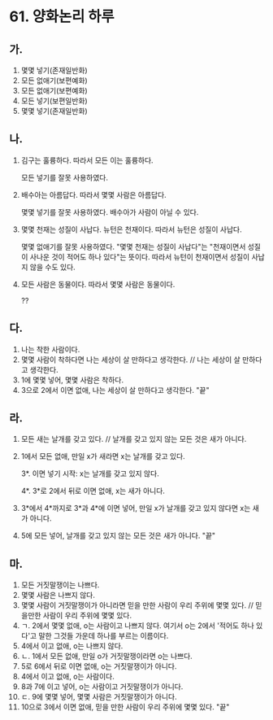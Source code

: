 # 61. 양화논리 하루

## 가.

1. 몇몇 넣기(존재일반화)
2. 모든 없애기(보편예화)
3. 모든 없애기(보편예화)
4. 모든 넣기(보편일반화)
5. 몇몇 넣기(존재일반화)



## 나.

1. 김구는 훌륭하다. 따라서 모든 이는 훌륭하다.

   모든 넣기를 잘못 사용하였다.

2. 배수아는 아름답다. 따라서 몇몇 사람은 아름답다.

   몇몇 넣기를 잘못 사용하였다. 배수아가 사람이 아닐 수 있다.

3. 몇몇 천재는 성질이 사납다. 뉴턴은 천재이다. 따라서 뉴턴은 성질이 사납다.

   몇몇 없애기를 잘못 사용하였다. "몇몇 천재는 성질이 사납다"는 "천재이면서 성질이 사나운 것이 적어도 하나 있다"는 뜻이다. 따라서 뉴턴이 천재이면서 성질이 사납지 않을 수도 있다.

4. 모든 사람은 동물이다. 따라서 몇몇 사람은 동물이다.

   ??



## 다.

1. 나는 착한 사람이다.
2. 몇몇 사람이 착하다면 나는 세상이 살 만하다고 생각한다. // 나는 세상이 살 만하다고 생각한다.
3. 1에 몇몇 넣어, 몇몇 사람은 착하다.
4. 3으로 2에서 이면 없애, 나는 세상이 살 만하다고 생각한다. "끝"



## 라.

1. 모든 새는 날개를 갖고 있다. // 날개를 갖고 있지 않는 모든 것은 새가 아니다.

2. 1에서 모든 없애, 만일 x가 새라면 x는 날개를 갖고 있다.

   3*. 이면 넣기 시작: x는 날개를 갖고 있지 않다.

   4*. 3\*로 2에서 뒤로 이면 없애, x는 새가 아니다.

5. 3*에서 4\*까지로 3\*과 4\*에 이면 넣어, 만일 x가 날개를 갖고 있지 않다면 x는 새가 아니다.
6. 5에 모든 넣어, 날개를 갖고 있지 않는 모든 것은 새가 아니다. "끝"



## 마.

1. 모든 거짓말쟁이는 나쁘다.
2. 몇몇 사람은 나쁘지 않다.
3. 몇몇 사람이 거짓말쟁이가 아니라면 믿을 만한 사람이 우리 주위에 몇몇 있다. // 믿을만한 사람이 우리 주위에 몇몇 있다.
4. ㄱ. 2에서 몇몇 없애, o는 사람이고 나쁘지 않다. 여기서 o는 2에서 '적어도 하나 있다'고 말한 그것들 가운데 하나를 부르는 이름이다.
5. 4에서 이고 없애, o는 나쁘지 않다.
6. ㄴ. 1에서 모든 없애, 만일 o가 거짓말쟁이라면 o는 나쁘다.
7. 5로 6에서 뒤로 이면 없애, o는 거짓말쟁이가 아니다.
8. 4에서 이고 없애, o는 사람이다.
9. 8과 7에 이고 넣어, o는 사람이고 거짓말쟁이가 아니다.
10. ㄷ. 9에 몇몇 넣어, 몇몇 사람은 거짓말쟁이가 아니다.
11. 10으로 3에서 이면 없애, 믿을 만한 사람이 우리 주위에 몇몇 있다. "끝"